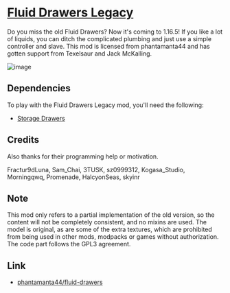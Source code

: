 # [Fluid Drawers Legacy](https://www.curseforge.com/minecraft/mc-mods/fluid-drawers-legacy)



Do you miss the old Fluid Drawers? Now it's coming to 1.16.5! If you like a lot of liquids, you can ditch the complicated plumbing and just use a simple controller and slave.
This mod is licensed from phantamanta44 and has gotten support from Texelsaur and Jack McKalling.

![image](https://user-images.githubusercontent.com/82761814/160654307-b3385e58-e509-4eda-8bf2-106ae2835b85.png)

## Dependencies

To play with the Fluid Drawers Legacy mod, you'll need the following:

- [Storage Drawers](https://www.curseforge.com/minecraft/mc-mods/storage-drawers)



## Credits

Also thanks for their programming help or motivation.

Fractur9dLuna,  Sam_Chai,  3TUSK,  sz0999312,  Kogasa_Studio,  Morningqwq,  Promenade,  HalcyonSeas, skyinr

 

## Note

This mod only refers to a partial implementation of the old version, so the content will not be completely consistent, and no mixins are used.
The model is original, as are some of the extra textures, which are prohibited from being used in other mods, modpacks or games without authorization.
The code part follows the GPL3 agreement.
 

## Link

- [phantamanta44/fluid-drawers](https://github.com/phantamanta44/fluid-drawers/)

